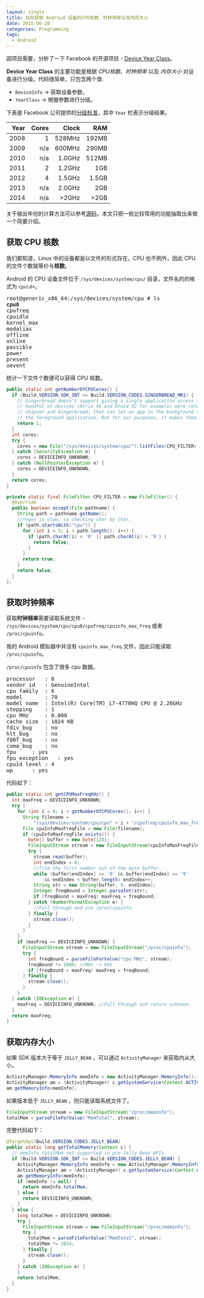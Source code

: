 ```yaml
---
layout: single
title: 如何获取 Android 设备的CPU核数、时钟频率以及内存大小
date: 2015-06-20
categories: Programming
tags:
  - Android
---
```


因项目需要，分析了一下 Facebook 的开源项目 - [Device Year Class](https://github.com/facebook/device-year-class)。

**Device Year Class** 的主要功能是根据 *CPU核数*、*时钟频率* 以及 *内存大小* 对设备进行分级。代码很简单，只包含两个类:

* `DeviceInfo` -> 获取设备参数，
* `YearClass` -> 根据参数进行分级。

下表是 Facebook 公司提供的[分级标准](https://github.com/facebook/device-year-class/blob/master/README.md)，其中 `Year` 栏表示分级结果。

|Year|	Cores|	Clock |	RAM  |
|---:|------:|-------:|-----:|
|2008|	1    |	528MHz|	192MB|
|2009|	n/a  |	600MHz|	290MB|
|2010|	n/a  |	1.0GHz|	512MB|
|2011|	2    |	1.2GHz|	  1GB|
|2012|	4    |	1.5GHz|	1.5GB|
|2013|	n/a  |	2.0GHz|	  2GB|
|2014|	n/a  |   >2GHz|	 >2GB|

关于输出年份的计算方法可以参考[源码](https://github.com/facebook/device-year-class)，本文只把一些比较常用的功能抽取出来做一个简要介绍。


获取 CPU 核数
---

我们都知道，Linux 中的设备都是以文件的形式存在，CPU 也不例外，因此 CPU 的文件个数就等价与**核数**。

Android 的 CPU 设备文件位于 `/sys/devices/system/cpu/` 目录，文件名的的格式为 `cpu\d+`。

<pre>
root@generic_x86_64:/sys/devices/system/cpu # ls
<b>cpu0</b>
cpufreq
cpuidle
kernel_max
modalias
offline
online
possible
power
present
uevent
</pre>

统计一下文件个数便可以获得 CPU 核数。

```java
public static int getNumberOfCPUCores() {
  if (Build.VERSION.SDK_INT <= Build.VERSION_CODES.GINGERBREAD_MR1) {
    // Gingerbread doesn't support giving a single application access to both cores, but a
    // handful of devices (Atrix 4G and Droid X2 for example) were released with a dual-core
    // chipset and Gingerbread; that can let an app in the background run without impacting
    // the foreground application. But for our purposes, it makes them single core.
    return 1;
  }
  int cores;
  try {
    cores = new File("/sys/devices/system/cpu/").listFiles(CPU_FILTER).length;
  } catch (SecurityException e) {
    cores = DEVICEINFO_UNKNOWN;
  } catch (NullPointerException e) {
    cores = DEVICEINFO_UNKNOWN;
  }
  return cores;
}

private static final FileFilter CPU_FILTER = new FileFilter() {
  @Override
  public boolean accept(File pathname) {
    String path = pathname.getName();
    //regex is slow, so checking char by char.
    if (path.startsWith("cpu")) {
      for (int i = 3; i < path.length(); i++) {
        if (path.charAt(i) < '0' || path.charAt(i) > '9') {
          return false;
        }
      }
      return true;
    }
    return false;
  }
};
```

获取时钟频率
---

获取**时钟频率**需要读取系统文件 - `/sys/devices/system/cpu/cpu0/cpufreq/cpuinfo_max_freq` 或者 `/proc/cpuinfo`。

我的 Android 模拟器中并没有 `cpuinfo_max_freq` 文件，因此只能读取 `/proc/cpuinfo`。

`/proc/cpuinfo` 包含了很多 cpu 数据。

<pre>
processor	: 0
vendor_id	: GenuineIntel
cpu family	: 6
model		: 70
model name	: Intel(R) Core(TM) i7-4770HQ CPU @ 2.20GHz
stepping	: 1
cpu MHz		: 0.000
cache size	: 1024 KB
fdiv_bug	: no
hlt_bug		: no
f00f_bug	: no
coma_bug	: no
fpu		: yes
fpu_exception	: yes
cpuid level	: 4
wp		: yes
</pre>

代码如下：

```java
public static int getCPUMaxFreqKHz() {
  int maxFreq = DEVICEINFO_UNKNOWN;
  try {
    for (int i = 0; i < getNumberOfCPUCores(); i++) {
      String filename =
          "/sys/devices/system/cpu/cpu" + i + "/cpufreq/cpuinfo_max_freq";
      File cpuInfoMaxFreqFile = new File(filename);
      if (cpuInfoMaxFreqFile.exists()) {
        byte[] buffer = new byte[128];
        FileInputStream stream = new FileInputStream(cpuInfoMaxFreqFile);
        try {
          stream.read(buffer);
          int endIndex = 0;
          //Trim the first number out of the byte buffer.
          while (buffer[endIndex] >= '0' && buffer[endIndex] <= '9'
              && endIndex < buffer.length) endIndex++;
          String str = new String(buffer, 0, endIndex);
          Integer freqBound = Integer.parseInt(str);
          if (freqBound > maxFreq) maxFreq = freqBound;
        } catch (NumberFormatException e) {
          //Fall through and use /proc/cpuinfo.
        } finally {
          stream.close();
        }
      }
    }
    if (maxFreq == DEVICEINFO_UNKNOWN) {
      FileInputStream stream = new FileInputStream("/proc/cpuinfo");
      try {
        int freqBound = parseFileForValue("cpu MHz", stream);
        freqBound *= 1000; //MHz -> kHz
        if (freqBound > maxFreq) maxFreq = freqBound;
      } finally {
        stream.close();
      }
    }
  } catch (IOException e) {
    maxFreq = DEVICEINFO_UNKNOWN; //Fall through and return unknown.
  }
  return maxFreq;
}
```

获取内存大小
---

如果 SDK 版本大于等于 `JELLY_BEAN` ，可以通过 `ActivityManager` 来获取内从大小。

```java
ActivityManager.MemoryInfo memInfo = new ActivityManager.MemoryInfo();
ActivityManager am = (ActivityManager) c.getSystemService(Context.ACTIVITY_SERVICE);
am.getMemoryInfo(memInfo);
```

如果版本低于 `JELLY_BEAN` ，则只能读取系统文件了。

```java
FileInputStream stream = new FileInputStream("/proc/meminfo");
totalMem = parseFileForValue("MemTotal", stream);
```

完整代码如下：

```java
@TargetApi(Build.VERSION_CODES.JELLY_BEAN)
public static long getTotalMemory(Context c) {
  // memInfo.totalMem not supported in pre-Jelly Bean APIs.
  if (Build.VERSION.SDK_INT >= Build.VERSION_CODES.JELLY_BEAN) {
    ActivityManager.MemoryInfo memInfo = new ActivityManager.MemoryInfo();
    ActivityManager am = (ActivityManager) c.getSystemService(Context.ACTIVITY_SERVICE);
    am.getMemoryInfo(memInfo);
    if (memInfo != null) {
      return memInfo.totalMem;
    } else {
      return DEVICEINFO_UNKNOWN;
    }
  } else {
    long totalMem = DEVICEINFO_UNKNOWN;
    try {
      FileInputStream stream = new FileInputStream("/proc/meminfo");
      try {
        totalMem = parseFileForValue("MemTotal", stream);
        totalMem *= 1024;
      } finally {
        stream.close();
      }
    } catch (IOException e) {
    }
    return totalMem;
  }
}
```
